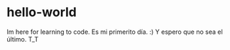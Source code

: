 # hello-world
Im here for learning to code. Es mi primerito día. :)
Y espero que no sea el último. T_T

